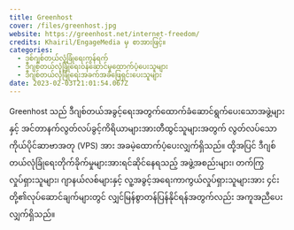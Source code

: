 ```yaml
---
title: Greenhost
cover: /files/greenhost.jpg
website: https://greenhost.net/internet-freedom/
credits: Khairil/EngageMedia မှ စာအားဖြင့်။
categories:
  - ဒစ်ဂျစ်တယ်လုံခြုံရေးကွန်ရက်
  - ဒီဂျစ်တယ်လုံခြုံရေးဝန်ဆောင်မှုထောက်ပံ့ပေးသူများ
  - ဒီဂျစ်တယ်လုံခြုံရေးအခက်အခဲဖြေရှင်းပေးသူများ
date: 2023-02-03T21:01:54.067Z
---
```

Greenhost သည် ဒီဂျစ်တယ်အခွင့်ရေးအတွက်ထောက်ခံဆောင်ရွက်ပေးသောအဖွဲ့များနှင့် အင်တာနက်လွတ်လပ်ခွင့်ကိရိယာများအားတီထွင်သူများအတွက် လွတ်လပ်သော ကိုယ်ပိုင်ဆာဗာအတု (VPS) အား အခမဲ့ထောက်ပံ့ပေးလျှက်ရှိသည်။ ထို့အပြင် ဒီဂျစ်တယ်လုံခြုံရေးတိုက်ခိုက်မှုများအားရင်ဆိုင်နေရသည့် အဖွဲ့အစည်းများ၊ တက်ကြွလှုပ်ရှားသူများ၊ ဂျာနယ်လစ်များနှင့် လူ့အခွင့်အရေးကာကွယ်လှုပ်ရှားသူများအား ၄င်းတို့၏လုပ်ဆောင်ချက်များတွင် လျှင်မြန်စွာတန်ပြန်နိုင်ရန်အတွက်လည်း အကူအညီပေးလျှက်ရှိသည်။